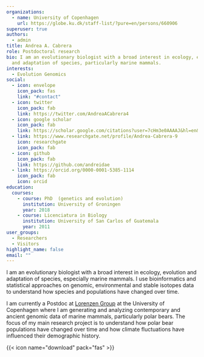 ```yaml
---
organizations:
  - name: University of Copenhagen
    url: https://globe.ku.dk/staff-list/?pure=en/persons/660906
superuser: true
authors:
  - admin
title: Andrea A. Cabrera
role: Postdoctoral research
bio: I am an evolutionary biologist with a broad interest in ecology, evolution
  and adaptation of species, particularly marine mammals.
interests:
  - Evolution Genomics
social:
  - icon: envelope
    icon_pack: fas
    link: "#contact"
  - icon: twitter
    icon_pack: fab
    link: https://twitter.com/AndreaACabrera4
  - icon: google scholar
    icon_pack: fab
    link: https://scholar.google.com/citations?user=7cHm3e0AAAAJ&hl=en&oi=ao
  - link: https://www.researchgate.net/profile/Andrea-Cabrera-9
    icon: researchgate
    icon_pack: fab
  - icon: github
    icon_pack: fab
    link: https://github.com/andreidae
  - link: https://orcid.org/0000-0001-5385-1114
    icon_pack: fab
    icon: orcid
education:
  courses:
    - course: PhD  (genetics and evolution)
      institution: University of Groningen
      year: 2018
    - course: Licenciatura in Biology
      institution: University of San Carlos of Guatemala
      year: 2011
user_groups:
  - Researchers
  - Visitors
highlight_name: false
email: ""
---
```

<!--StartFragment-->

I am an evolutionary biologist with a broad interest in ecology, evolution and adaptation of species, especially marine mammals. I use bioinformatics and statistical approaches on genomic, environmental and stable isotopes data to understand how species and populations have changed over time.

I am currently a Postdoc at [Lorenzen Group](https://globe.ku.dk/research/evogenomics/lorenzen-group/) at the University of Copenhagen where I am generating and analyzing contemporary and ancient genomic data of marine mammals, particularly polar bears. The focus of my main research project is to understand how polar bear populations have changed over time and how climate fluctuations have influenced their demographic history.

<!--EndFragment-->

{{< icon name="download" pack="fas" >}}

